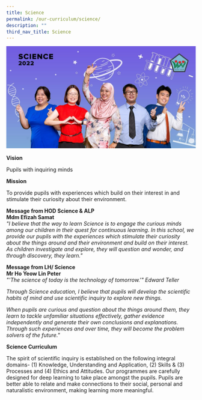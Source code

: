 ```yaml
---
title: Science
permalink: /our-curriculum/science/
description: ""
third_nav_title: Science
---
```

![Science](/images/Science.jpeg)

**Vision**

  

Pupils with inquiring minds

  

**Mission**

  

To provide pupils with experiences which build on their interest in and stimulate their curiosity about their environment.

  

**Message from HOD Science & ALP** <br>
**Mdm Efizah Samat** <br>
_"I believe that the way to learn Science is to engage the curious minds among our children in their quest for continuous learning. In this school, we provide our pupils with the experiences which stimulate their curiosity about the things around and their environment and build on their interest. As children investigate and explore, they will question and wonder, and through discovery, they learn."_  
  
**Message from LH/ Science  
Mr Ho Yeow Lin Peter** <br>
_"'The science of today is the technology of tomorrow.'" Edward Teller_

_Through Science education, I believe that pupils will develop the scientific habits of mind and use scientific inquiry to explore new things._

_When pupils are curious and question about the things around them, they learn to tackle unfamiliar situations effectively, gather evidence independently and generate their own conclusions and explanations. Through such experiences and over time, they will become the problem solvers of the future."_

  

**Science Curriculum**

  

The spirit of scientific inquiry is established on the following integral domains- (1) Knowledge, Understanding and Application, (2) Skills & (3) Processes and (4) Ethics and Attitudes. Our programmes are carefully designed for deep learning to take place amongst the pupils. Pupils are better able to relate and make connections to their social, personal and naturalistic environment, making learning more meaningful.